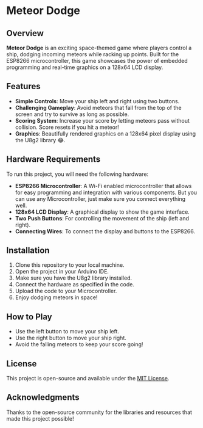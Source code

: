 # Meteor Dodge

## Overview

**Meteor Dodge** is an exciting space-themed game where players control a ship, dodging incoming meteors while racking up points. Built for the ESP8266 microcontroller, this game showcases the power of embedded programming and real-time graphics on a 128x64 LCD display.

## Features

- **Simple Controls**: Move your ship left and right using two buttons.
- **Challenging Gameplay**: Avoid meteors that fall from the top of the screen and try to survive as long as possible.
- **Scoring System**: Increase your score by letting meteors pass without collision. Score resets if you hit a meteor!
- **Graphics**: Beautifully rendered graphics on a 128x64 pixel display using the U8g2 library 😂.

## Hardware Requirements

To run this project, you will need the following hardware:

- **ESP8266 Microcontroller**: A Wi-Fi enabled microcontroller that allows for easy programming and integration with various components. But you can use any Microcontroller, just make sure you connect everything well.
- **128x64 LCD Display**: A graphical display to show the game interface.
- **Two Push Buttons**: For controlling the movement of the ship (left and right).
- **Connecting Wires**: To connect the display and buttons to the ESP8266.

## Installation

1. Clone this repository to your local machine.
2. Open the project in your Arduino IDE.
3. Make sure you have the U8g2 library installed.
4. Connect the hardware as specified in the code.
5. Upload the code to your Microcontroller.
6. Enjoy dodging meteors in space!

## How to Play

- Use the left button to move your ship left.
- Use the right button to move your ship right.
- Avoid the falling meteors to keep your score going!

## License

This project is open-source and available under the [MIT License](LICENSE.md).

## Acknowledgments

Thanks to the open-source community for the libraries and resources that made this project possible!
